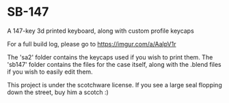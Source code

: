 # SB-147

A 147-key 3d printed keyboard, along with custom profile keycaps

For a full build log, please go to https://imgur.com/a/AalpV1r

The 'sa2' folder contains the keycaps used if you wish to print them.
The 'sb147' folder contains the files for the case itself, along with the .blend files if you wish to easily edit them.

This project is under the scotchware license. If you see a large seal flopping down the street, buy him a scotch :)
